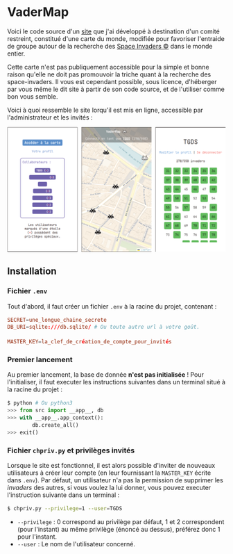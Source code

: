 # VaderMap

Voici le code source d'un [site](https://vadermap.gabrieldahan.me/) que j'ai développé à destination d'un comité restreint, constitué d'une carte du monde, modifiée pour favoriser l'entraide de groupe autour de la recherche des [Space Invaders &copy;](https://www.space-invaders.com/world/) dans le monde entier. 

Cette carte n'est pas publiquement accessible pour la simple et bonne raison qu'elle ne doit pas promouvoir la triche quant à la recherche des space-invaders. Il vous est cependant possible, sous licence, d'héberger par vous même le dit site à partir de son code source, et de l'utiliser comme bon vous semble.

Voici à quoi ressemble le site lorqu'il est mis en ligne, accessible par l'administrateur et les invités :

![](site.png)

## Installation

### Fichier `.env`

Tout d'abord, il faut créer un fichier `.env` à la racine du projet, contenant :

```conf
SECRET=une_longue_chaine_secrete
DB_URI=sqlite:///db.sqlite/ # Ou toute autre url à votre goût.

MASTER_KEY=la_clef_de_création_de_compte_pour_invités
```

### Premier lancement

Au premier lancement, la base de donnée __n'est pas initialisée__ ! Pour l'initialiser, il faut executer les instructions suivantes dans un terminal situé à la racine du projet :
```python
$ python # Ou python3
>>> from src import __app__, db
>>> with __app__.app_context():
        db.create_all()
>>> exit()
```

### Fichier `chpriv.py` et privilèges invités

Lorsque le site est fonctionnel, il est alors possible d'inviter de nouveaux utilisateurs à créer leur compte (en leur fournissant la `MASTER_KEY` écrite dans `.env`). Par défaut, un utilisateur n'a pas la permission de supprimer les *invaders* des autres, si vous voulez la lui donner, vous pouvez executer l'instruction suivante dans un terminal :
```bash
$ chpriv.py --privilege=1 --user=TGDS
```

- `--privilege` : 0 correspond au privilège par défaut, 1 et 2 correspondent (pour l'instant) au même privilège (énoncé au dessus), préférez donc 1 pour l'instant.
- `--user` : Le nom de l'utilisateur concerné.